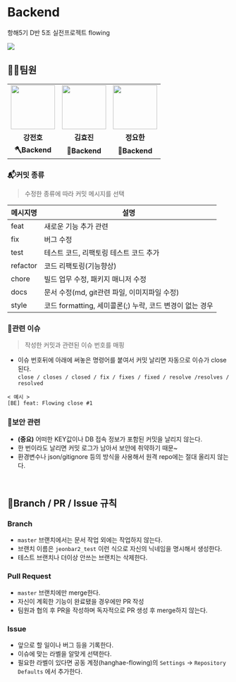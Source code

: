 # Backend
항해5기 D반 5조 실전프로젝트 flowing

 <image src="https://img.shields.io/website?down_message=DOWN&up_message=UP&label=server&url=http://3.39.10.246:8888/health"/>  

<br>

## 🏄‍♂️팀원

<table>
  <tr>
    <td align="center"><a href="https://github.com/jeonbar2"><img src="https://avatars.githubusercontent.com/u/76610357?v=4" width="100px" /></a></td>
    <td align="center"><a href="https://github.com/HyoJinKin"><img src="https://avatars.githubusercontent.com/u/94884844?v=4" width="100px" /></a></td>
    <td align="center"><a href="https://github.com/John3210of"><img src="https://avatars.githubusercontent.com/u/94155128?v=4" width="100px" /></a></td>
  </tr>
  <tr>
    <td align="center"><b>강전호</b></td>
    <td align="center"><b>김효진</b></td>
    <td align="center"><b>정요한</b></td>
  </tr>
  <tr>
    <td align="center"><b>🪓Backend</b></td>
    <td align="center"><b>🔨Backend</b></td>
    <td align="center"><b>🔧Backend</b></td>
  </tr>
</table>

### 📬커밋 종류
> 수정한 종류에 따라 커밋 메시지를 선택

|메시지명|설명|
|---|---|
|feat|새로운 기능 추가 관련|
|fix|버그 수정|
|test|테스트 코드, 리팩토링 테스트 코드 추가|
|refactor|코드 리팩토링(기능향상)|
|chore|빌드 업무 수정, 패키지 매니저 수정|
|docs|문서 수정(md, git관련 파일, 이미지파일 수정)|
|style|코드 formatting, 세미콜론(;) 누락, 코드 변경이 없는 경우|

### 📢관련 이슈
> 작성한 커밋과 관련된 이슈 번호를 매핑

- 이슈 번호뒤에 아래에 써놓은 명령어를 붙여서 커밋 날리면 자동으로 이슈가 close 된다.   
`close / closes / closed / fix / fixes / fixed / resolve /resolves / resolved`
```
< 예시 >
[BE] feat: Flowing close #1
```

### 🔐보안 관련

- **(중요)** 어떠한 KEY값이나 DB 접속 정보가 포함된 커밋을 날리지 않는다.
- 한 번이라도 날리면 커밋 로그가 남아서 보안에 취약하기 때문~
- 환경변수나 json/gitignore 등의 방식을 사용해서 원격 repo에는 절대 올리지 않는다.

<br>

## 🌳Branch / PR / Issue 규칙

### Branch

- `master` 브랜치에서는 문서 작업 외에는 작업하지 않는다.
- 브랜치 이름은 `jeonbar2_test` 이런 식으로 자신의 닉네임을 명시해서 생성한다.
- 테스트 브랜치나 더이상 안쓰는 브랜치는 삭제한다.

### Pull Request

- `master` 브랜치에만 merge한다.
- 자신이 계획한 기능이 완료됐을 경우에만 PR 작성
- 팀원과 협의 후 PR을 작성하며 독자적으로 PR 생성 후 merge하지 않는다. 

### Issue

- 앞으로 할 일이나 버그 등을 기록한다.
- 이슈에 맞는 라벨을 알맞게 선택한다.
- 필요한 라벨이 있다면 공동 계정(hanghae-flowing)의 `Settings` -> `Repository Defaults` 에서 추가한다.

<br>
